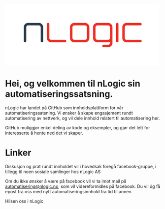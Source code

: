 ![nLogic AS logo](nlogic-logo.png)

# Hei, og velkommen til nLogic sin automatiseringssatsning.

nLogic har landet på GitHub som innholdsplattform for vår automatiseringssatsning. Vi ønsker å skape engasjement rundt automatisering av nettverk, og vil dele innhold relatert til automatisering her.

GitHub muliggjør enkel deling av kode og eksempler, og gjør det lett for interesserte å hente ned det vi skaper.

# Linker
Diskusjon og prat rundt innholdet vil i hovedsak foregå facebook-gruppe, i tillegg til noen sosiale samlinger hos nLogic AS

Om du ikke ønsker å være på facebook vil vi ta imot mail på automatisering@nlogic.no, som vil videreformidles på facebook. Du vil óg få epost fra oss med nytt automatiseringsinnhold fra tid til annen.


Hilsen oss i nLogic
